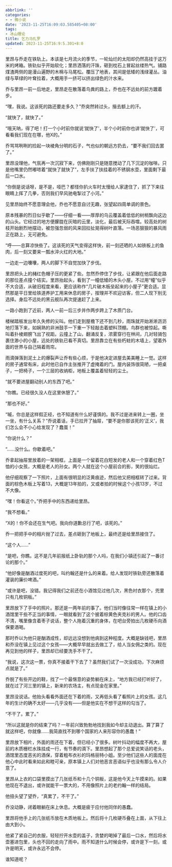 ```yaml
---
abbrlink: ''
categories:
- - 微小说
date: '2023-11-25T16:09:03.585405+08:00'
tags:
- 冰山理论
title: 乞力马扎罗
updated: 2023-11-25T16:9:5.301+8:0
---
```

里昂与乔走在铁轨上。本该是七月流火的季节，一轮灿烂的太阳却仍然高挂于这万米的烤箱。铁轨似乎开始软化；里昂洒落的汗珠，砸到枕石上冒起丝缕热气。铺路煤渣两侧的是漫山遍野的木棉与马尾松。覆压了地表，其间是低矮的浅绿灌丛。油绿与草绿的叶耷拉着，大概用手一挤可以挤出绿色的汁水来。

乔与里昂一前一后地走，里昂走在散落着鸟粪的路上，乔也在不远处的前方踱着步。

“嘿，我说。这该死的路还要走多久？”乔突然转过头，揩去额上的汗。

“就快了，就快了。”

“哦天呐，得了吧！打一个小时前你就说‘就快了’，半个小时前你也讲‘就快了’，可看看我们现在在哪，他X的。”

乔骂骂咧咧的捡起一块棱角分明的石子，气也似的朝远方扔去，“要不我们回去罢了。”

里昂没理他，气氛再一次沉寂下来，仿佛刚刚只是随意搅动了几下沉淀的咖啡。只是他嘴里仍然嘟哝着“就快了就快了”，左手扶了扶挂着的不锈钢水壶，里面剩下最后一口水。

“你倒是说话呀，是不是，哑巴？都怪你扒火车时太慢给人家逮住了，抓了下来往眼睛上挥了几拳，否则我们早风驰电掣过了小河。”

见里昂始终不愿意理会他，乔也不愿意自讨无趣，张望起四周单调的景色。

原本残暴的烈日似乎歇了——仔细一看——厚厚的乌云覆盖着低低的树梢飘向这边的山头。它经过的地方便朦胧在灰暗的云里，淡化，最后被天际吞噬。较高处的树枝开始剧烈地摆动，被忽强忽弱的风来回拉扯晃得树叶直落。一场恶狠狠的暴风雨正在路上，无可避免。

“呼——总算凉快些了。这该死的天气变得这样快，前一刻还晒的人如铁板上的鱼肉，后一刻又要来一瓢水淬火红的大地。”

一边走一边囔囔，两人的脚下不自觉加快了步伐。

里昂把头上的赭红色帽子压的更紧了些。忽然乔停住了步伐，让紧跟在他后面走路的那位差点撞个结实。里昂抬起头，看到了一幢低矮的木头小屋。不过用“幢”似乎不大合适，从破旧程度来看，更应该称作“几片破木板垒起来的小屋子”更合适。显然那是平日里给铁道养护工用来休息的房子，按理并不欢迎访客，但二人现下别无选择。身后不远处的黑云舰队再次提速赶了上来。

一路小跑到了近前，两人一前一后三步并作两步跨上了木质门台。

楼梯踏板发出年久失修的尖叫。他们走到屋檐下还不到几秒，雨珠就开始淅淅沥沥地打落下来，如娴熟的非洲鼓手一下重一下轻敲击着塑料顶棚。鸟群也被惊起。嘶叫着扑棱翅膀飞出了视距。云撞上了山，翻涌反复，浓雾穿行在林间，几对轻骑包裹住渺小的小屋，远处的铁轨已看不真切。里昂靠立在有些朽蛀的木墙上，望着外面的世界与自己隔着雨帘。

雨滴弹落到泥土上的爆裂声让乔有些心烦，于是他决定进屋去美美睡上一觉。这样的房子通常有床，此时他已自作主张推开了虚掩着的门。屋内装饰很简陋，一把桌子，一把椅子，一个三层的收纳柜，地板上覆盖着轻轻的尘土。

“就不要进屋翻动别人的东西了吧。”

“你瞧。已经很久没人在这里休憩了。”

“那也不好。”

“嘁，你总是这样假正经，也不知道有什么好谨慎的。我不过是进来转上一圈，坐一坐，有什么关系？”乔说着话，手已拉开了抽屉，“要不是你那该死的‘正义’，我们怎么会不小心给发现了？蠢蛋！”

“你说什么？”

“……没什么。你歇着吧。”

乔拿起抽屉里放着的一架相框，上面是一个留着花白短发的老人和一个穿着红色T恤的小女孩，大概是老人的孙女。两个人就在这个小屋前合的影，笑的很灿烂。

他仔细观察了一下照片，上面有很明显的泛黄痕迹，然后他又把相框转了过来。背面的棕色木板上写着13，大概是13年拍的，又或者拍的时候这个小孩13岁，不过不大像。

“嘿！你看这个。”乔把手中的东西递给里昂。

“我不想看。”

“X的！你不会还在生气吧。我向你道歉总行了吧，该死的。”

乔一把把手中的相片抛了过去，差点砸到了地板上，最终还是给里昂接住了。

“这个人……”

“是吧，你瞧。这不是几年前报纸上卧轨的那个人吗，在我们小镇还引起了一番讨论的那个。”

“他好像是酗酒过度死的吧，叫约翰还是什么的来着。给人发现时铁轨旁还散落着灌装的廉价啤酒。”

“或许是吧，没错。我记得我们之前还在小酒馆见过他几次，黑色衬衣那个，兜里只有几枚铜板。”

里昂放下了手中的照片。那还是一两年前的事了。他们当时像往常一样在镇上的小酒馆里干些不正当的事情，一眼就看到了这个披着棕黄色夹克衫的男人。他的口齿不清，嘴里像含着枣子说话，整个人拖着沉重的身体，在吧台旁拍出几枚硬币向酒保要酒喝。

那时乔以为他只是酗酒成性，却远远没想到他病到这种程度。大概是缺钱吧，里昂和乔没在镇上见过这个女孩——大概早早就出去做工了，给人当女佣之类的。现在再见到他的样子，里昂却已经要洗手不干了。

“我说，这次这一票，你真不接着干下去了？虽然我们试了一次没成功，下次麻烦点就是了。”

乔脱了有些开边的鞋，找了一个最惬意的姿势躺在床上，“地方我已经打听好了，就在过了河三里的镇上，新来的农场主，有点现金在家里。”

里昂没说话。他抬头看看外面还在下着的雨，又再低头看了看照片上的女孩。这几年的生计的确不太好——几乎没有——但是他实在不想干这样的勾当了。

“不干了。累了。”

“所以这就是你的结束了吗？一年前兴致勃勃地找到我如今却主动退出。算了算了就这样吧，你就像……我简直找不到哪个国家的人来形容你的愚蠢！”

里昂放下相片，外面的雨还在下着，但已经小了很多。树叶抖动的幅度不再大，屋前的木质栅栏水珠挂成一行，有节奏的滴下。里昂想起了那个总爱说笑话的老头，酒馆里态度恶劣的酒保，穿着粗布衣衫的玛格丽特小姐。至少他们这些人的面庞在他心中此时看来如此和睦可亲，原本镇上人们对他恶言恶语似乎也没有那么令人介意了。

里昂从上衣的口袋里摸出了几张纸币和十几个铜板，这是他今天上午摸来的。如果他现在不退出，或许就能干一票大的，不用像照片上的老约翰一样的结局。

他扭头望了望乔，“真累了，不干了。”

乔没动静，闭着眼躺在床上休息。大概是疲于应付他同伴的愚蠢。

里昂将他手上的几张纸币放在木质地板上。然后将十几枚硬币叠在上面，从下往上由大到小。

他紧了紧自己的衣服，轻轻拧开水壶的盖子，贪婪的喝掉了最后一口水，然后将水壶塞进包里，头也不回的走向了雨中。雨不知道什么时候会停，或许是下一刻，或许是明天，或许永远不会停。

谁知道呢？
